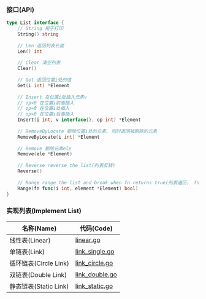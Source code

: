### 接口(API)
```go
type List interface {
    // String 用于打印
    String() string
    
    // Len 返回列表长度
    Len() int
    
    // Clear 清空列表
    Clear()
    
    // Get 返回位置i处的值
    Get(i int) *Element
    
    // Insert 在位置i处插入元素v
    // op<0 在位置i前面插入
    // op=0 在位置i处插入
    // op>0 在位置i后面插入
    Insert(i int, v interface{}, op int) *Element
    
    // RemoveByLocate 删除位置i处的元素, 同时返回被删除的元素
    RemoveByLocate(i int) *Element
    
    // Remove 删除元素ele
    Remove(ele *Element)
    
    // Reverse reverse the list(列表反转)
    Reverse()
    
    // Range range the list and break when fn returns true(列表遍历， fn返回true终止遍历)
    Range(fn func(i int, element *Element) bool)
}
```

### 实现列表(Implement List)

| 名称(Name)          | 代码(Code)                                                                                         |
|-------------------|--------------------------------------------------------------------------------------------------|
| 线性表(Linear)       | [linear.go](https://github.com/pyihe/gobase/blob/master/data-structure/list/linear.go)           |
| 单链表(Link)         | [link_single.go](https://github.com/pyihe/gobase/blob/master/data-structure/list/link_single.go) |
| 循环链表(Circle Link) | [link_circle.go](https://github.com/pyihe/gobase/blob/master/data-structure/list/link_circle.go) |
| 双链表(Double Link)  | [link_double.go](https://github.com/pyihe/gobase/blob/master/data-structure/list/link_double.go) |
| 静态链表(Static Link) | [link_static.go](https://github.com/pyihe/gobase/blob/master/data-structure/list/link_static.go) |
